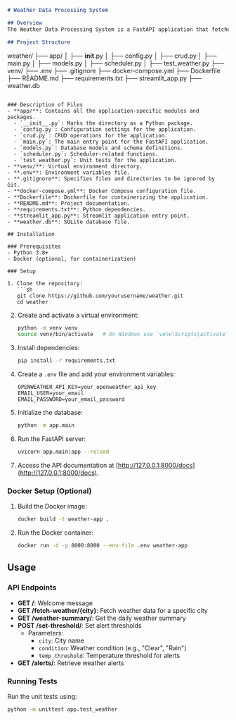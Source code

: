 ```markdown
# Weather Data Processing System

## Overview
The Weather Data Processing System is a FastAPI application that fetches, stores, and processes weather data. It includes a scheduler for periodic data fetching, CRUD operations, and alert management based on weather conditions.

## Project Structure
```
weather/
├── app/
│   ├── __init__.py
│   ├── config.py
│   ├── crud.py
│   ├── main.py
│   ├── models.py
│   ├── scheduler.py
│   ├── test_weather.py
├── venv/
├── .env
├── .gitignore
├── docker-compose.yml
├── Dockerfile
├── README.md
├── requirements.txt
├── streamlit_app.py
├── weather.db
```

### Description of Files
- **app/**: Contains all the application-specific modules and packages.
  - `__init__.py`: Marks the directory as a Python package.
  - `config.py`: Configuration settings for the application.
  - `crud.py`: CRUD operations for the application.
  - `main.py`: The main entry point for the FastAPI application.
  - `models.py`: Database models and schema definitions.
  - `scheduler.py`: Scheduler-related functions.
  - `test_weather.py`: Unit tests for the application.
- **venv/**: Virtual environment directory.
- **.env**: Environment variables file.
- **.gitignore**: Specifies files and directories to be ignored by Git.
- **docker-compose.yml**: Docker Compose configuration file.
- **Dockerfile**: Dockerfile for containerizing the application.
- **README.md**: Project documentation.
- **requirements.txt**: Python dependencies.
- **streamlit_app.py**: Streamlit application entry point.
- **weather.db**: SQLite database file.

## Installation

### Prerequisites
- Python 3.8+
- Docker (optional, for containerization)

### Setup

1. Clone the repository:
   ```sh
   git clone https://github.com/yourusername/weather.git
   cd weather
   ```

2. Create and activate a virtual environment:
   ```sh
   python -m venv venv
   source venv/bin/activate   # On Windows use `venv\Scripts\activate`
   ```

3. Install dependencies:
   ```sh
   pip install -r requirements.txt
   ```

4. Create a `.env` file and add your environment variables:
   ```
   OPENWEATHER_API_KEY=your_openweather_api_key
   EMAIL_USER=your_email
   EMAIL_PASSWORD=your_email_password
   ```

5. Initialize the database:
   ```sh
   python -m app.main
   ```

6. Run the FastAPI server:
   ```sh
   uvicorn app.main:app --reload
   ```

7. Access the API documentation at [http://127.0.0.1:8000/docs](http://127.0.0.1:8000/docs).

### Docker Setup (Optional)

1. Build the Docker image:
   ```sh
   docker build -t weather-app .
   ```

2. Run the Docker container:
   ```sh
   docker run -d -p 8000:8000 --env-file .env weather-app
   ```

## Usage

### API Endpoints

- **GET /**: Welcome message
- **GET /fetch-weather/{city}**: Fetch weather data for a specific city
- **GET /weather-summary/**: Get the daily weather summary
- **POST /set-threshold/**: Set alert thresholds
  - Parameters:
    - `city`: City name
    - `condition`: Weather condition (e.g., "Clear", "Rain")
    - `temp_threshold`: Temperature threshold for alerts
- **GET /alerts/**: Retrieve weather alerts

### Running Tests

Run the unit tests using:
```sh
python -m unittest app.test_weather
```

